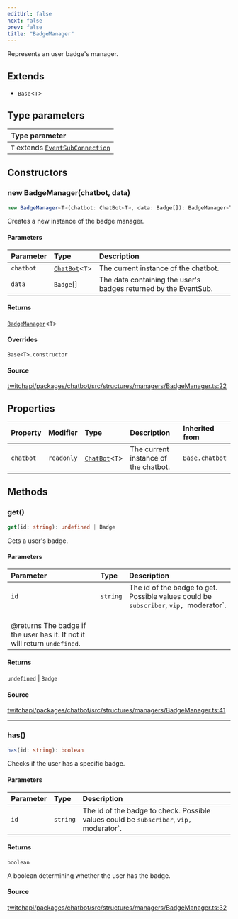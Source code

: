 ```yaml
---
editUrl: false
next: false
prev: false
title: "BadgeManager"
---
```


Represents an user badge's manager.

## Extends

- `Base`\<`T`\>

## Type parameters

| Type parameter |
| :------ |
| `T` extends [`EventSubConnection`](/api/chatbot/enumerations/eventsubconnection/) |

## Constructors

### new BadgeManager(chatbot, data)

```ts
new BadgeManager<T>(chatbot: ChatBot<T>, data: Badge[]): BadgeManager<T>
```

Creates a new instance of the badge manager.

#### Parameters

| Parameter | Type | Description |
| :------ | :------ | :------ |
| `chatbot` | [`ChatBot`](/api/chatbot/classes/chatbot/)\<`T`\> | The current instance of the chatbot. |
| `data` | `Badge`[] | The data containing the user's badges returned by the EventSub. |

#### Returns

[`BadgeManager`](/api/chatbot/classes/badgemanager/)\<`T`\>

#### Overrides

`Base<T>.constructor`

#### Source

[twitchapi/packages/chatbot/src/structures/managers/BadgeManager.ts:22](https://github.com/pablornc/twitchapi//blob/f8a75ccd701e54db4c91e2b0128974da23f25d14/packages/chatbot/src/structures/managers/BadgeManager.ts#L22)

## Properties

| Property | Modifier | Type | Description | Inherited from |
| :------ | :------ | :------ | :------ | :------ |
| `chatbot` | `readonly` | [`ChatBot`](/api/chatbot/classes/chatbot/)\<`T`\> | The current instance of the chatbot. | `Base.chatbot` |

## Methods

### get()

```ts
get(id: string): undefined | Badge
```

Gets a user's badge.

#### Parameters

| Parameter | Type | Description |
| :------ | :------ | :------ |
| `id` | `string` | The id of the badge to get. Possible values could be `subscriber`, `vip, `moderator`.<br />@returns The badge if the user has it. If not it will return `undefined`. |

#### Returns

`undefined` \| `Badge`

#### Source

[twitchapi/packages/chatbot/src/structures/managers/BadgeManager.ts:41](https://github.com/pablornc/twitchapi//blob/f8a75ccd701e54db4c91e2b0128974da23f25d14/packages/chatbot/src/structures/managers/BadgeManager.ts#L41)

***

### has()

```ts
has(id: string): boolean
```

Checks if the user has a specific badge.

#### Parameters

| Parameter | Type | Description |
| :------ | :------ | :------ |
| `id` | `string` | The id of the badge to check. Possible values could be `subscriber`, `vip, `moderator`. |

#### Returns

`boolean`

A boolean determining whether the user has the badge.

#### Source

[twitchapi/packages/chatbot/src/structures/managers/BadgeManager.ts:32](https://github.com/pablornc/twitchapi//blob/f8a75ccd701e54db4c91e2b0128974da23f25d14/packages/chatbot/src/structures/managers/BadgeManager.ts#L32)
